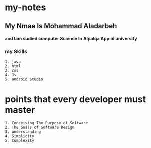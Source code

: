 # my-notes
## My Nmae Is Mohammad Aladarbeh

#### and Iam sudied computer Science In Alpalqa Applid university

### my Skills

    1. java
    2. html  
    3. css
    4. Js  
    5. android Studio   

# points that every developer must master

    1. Conceiving The Purpose of Software
    2. The Goals of Software Design
    3. understanding
    4. Simplicity
    5. Complexity
  
